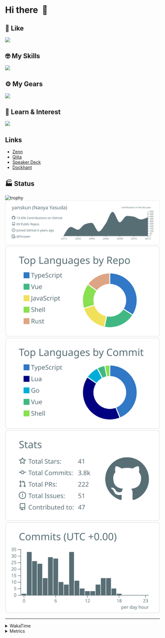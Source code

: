 # Hi there&nbsp; :wave:

## 💌 Like
<img src="https://go-skill-icons.vercel.app/api/icons?i=github" />

## 🤓 My Skills
<img src="https://go-skill-icons.vercel.app/api/icons?i=js,ts,vue,nuxtjs,react,nextjs,go,lua,git" />

## ⚙️ My Gears
<img src="https://go-skill-icons.vercel.app/api/icons?i=neovim,vscode,githubcopilot,alacritty,tmux" />

## 📖 Learn & Interest
<img src="https://go-skill-icons.vercel.app/api/icons?i=rust,deno,css,zig,playwright,githubactions,storybook,netlify,eslint" />

## Links
- [Zenn](https://zenn.dev/yanskun)
- [Qiita](https://qiita.com/yanskun)
- [Speaker Deck](https://speakerdeck.com/yanskun)
- [Dockhant](https://www.dockhunt.com/users/yanskun)

<!-- https://github.com/ryo-ma/github-profile-trophy -->

## 🏭 Status

<img src="https://github-profile-trophy.vercel.app/?username=yanskun&theme=onedark&row=1" alt="trophy">

<!-- https://github.com/vn7n24fzkq/github-profile-summary-cards -->
<picture>
  <source media="(prefers-color-scheme: dark)" srcset="https://raw.githubusercontent.com/yanskun/yanskun/master/profile-summary-card-output/nord_dark/0-profile-details.svg">
 <img src="https://raw.githubusercontent.com/yanskun/yanskun/master/profile-summary-card-output/default/0-profile-details.svg">
</picture>
<br>
<picture>
  <source media="(prefers-color-scheme: dark)" srcset="https://raw.githubusercontent.com/yanskun/yanskun/master/profile-summary-card-output/nord_dark/1-repos-per-language.svg">
 <img src="https://raw.githubusercontent.com/yanskun/yanskun/master/profile-summary-card-output/default/1-repos-per-language.svg">
</picture>
<picture>
  <source media="(prefers-color-scheme: dark)" srcset="https://raw.githubusercontent.com/yanskun/yanskun/master/profile-summary-card-output/nord_dark/2-most-commit-language.svg">
 <img src="https://raw.githubusercontent.com/yanskun/yanskun/master/profile-summary-card-output/default/2-most-commit-language.svg">
</picture>
<br>
<picture>
  <source media="(prefers-color-scheme: dark)" srcset="https://raw.githubusercontent.com/yanskun/yanskun/master/profile-summary-card-output/nord_dark/3-stats.svg">
 <img src="https://raw.githubusercontent.com/yanskun/yanskun/master/profile-summary-card-output/default/3-stats.svg">
</picture>
<picture>
  <source media="(prefers-color-scheme: dark)" srcset="https://raw.githubusercontent.com/yanskun/yanskun/master/profile-summary-card-output/nord_dark/4-productive-time.svg">
 <img src="https://raw.githubusercontent.com/yanskun/yanskun/master/profile-summary-card-output/default/4-productive-time.svg">
</picture>

---

<details>
  <summary>WakaTime</summary>
<!--START_SECTION:waka-->
![Code Time](http://img.shields.io/badge/Code%20Time-1%2C681%20hrs%201%20min-blue)

**🐱 My GitHub Data** 

> 📦 145.2 kB Used in GitHub's Storage 
 > 
> 🏆 3,435 Contributions in the Year 2024
 > 
> 💼 Opted to Hire
 > 
> 📜 127 Public Repositories 
 > 
> 🔑 4 Private Repositories 
 > 
**I'm an Early 🐤** 

```text
🌞 Morning                8534 commits        ████░░░░░░░░░░░░░░░░░░░░░   14.68 % 
🌆 Daytime                32570 commits       ██████████████░░░░░░░░░░░   56.04 % 
🌃 Evening                13471 commits       ██████░░░░░░░░░░░░░░░░░░░   23.18 % 
🌙 Night                  3544 commits        ██░░░░░░░░░░░░░░░░░░░░░░░   06.10 % 
```
📅 **I'm Most Productive on Tuesday** 

```text
Monday                   8510 commits        ████░░░░░░░░░░░░░░░░░░░░░   14.64 % 
Tuesday                  12229 commits       █████░░░░░░░░░░░░░░░░░░░░   21.04 % 
Wednesday                11493 commits       █████░░░░░░░░░░░░░░░░░░░░   19.77 % 
Thursday                 11298 commits       █████░░░░░░░░░░░░░░░░░░░░   19.44 % 
Friday                   9275 commits        ████░░░░░░░░░░░░░░░░░░░░░   15.96 % 
Saturday                 2147 commits        █░░░░░░░░░░░░░░░░░░░░░░░░   03.69 % 
Sunday                   3167 commits        █░░░░░░░░░░░░░░░░░░░░░░░░   05.45 % 
```


📊 **This Week I Spent My Time On** 

```text
🕑︎ Time Zone: Asia/Tokyo

💬 Programming Languages: 
TypeScript               20 hrs 16 mins      ███████████████████░░░░░░   76.58 % 
Lua                      1 hr 34 mins        █░░░░░░░░░░░░░░░░░░░░░░░░   05.95 % 
Other                    1 hr 34 mins        █░░░░░░░░░░░░░░░░░░░░░░░░   05.94 % 
YAML                     1 hr 12 mins        █░░░░░░░░░░░░░░░░░░░░░░░░   04.56 % 
Markdown                 32 mins             █░░░░░░░░░░░░░░░░░░░░░░░░   02.05 % 

🔥 Editors: 
Neovim                   26 hrs 18 mins      █████████████████████████   99.37 % 
VS Code                  10 mins             ░░░░░░░░░░░░░░░░░░░░░░░░░   00.63 % 

💻 Operating System: 
Mac                      26 hrs 28 mins      █████████████████████████   100.00 % 
```


 Last Updated on 29/12/2024 06:18:36 UTC
<!--END_SECTION:waka-->
</details>

<details>
  <summary>Metrics</summary>
  <img src="https://github.com/yanskun/yanskun/blob/main/github-metrics.svg" alt="Metrics">
</details>
